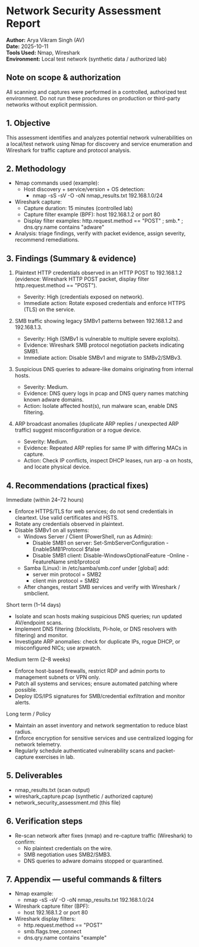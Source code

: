 # Network Security Assessment Report

**Author:** Arya Vikram Singh (AV)  
**Date:** 2025-10-11  
**Tools Used:** Nmap, Wireshark  
**Environment:** Local test network (synthetic data / authorized lab)

## Note on scope & authorization
All scanning and captures were performed in a controlled, authorized test environment. Do not run these procedures on production or third-party networks without explicit permission.

## 1. Objective
This assessment identifies and analyzes potential network vulnerabilities on a local/test network using Nmap for discovery and service enumeration and Wireshark for traffic capture and protocol analysis.

## 2. Methodology
- Nmap commands used (example):
  - Host discovery + service/version + OS detection:
    - nmap -sS -sV -O -oN nmap_results.txt 192.168.1.0/24
- Wireshark capture:
  - Capture duration: 15 minutes (controlled lab)
  - Capture filter example (BPF): host 192.168.1.2 or port 80
  - Display filter examples: http.request.method == "POST" ; smb.* ; dns.qry.name contains "adware"
- Analysis: triage findings, verify with packet evidence, assign severity, recommend remediations.

## 3. Findings (Summary & evidence)
1. Plaintext HTTP credentials observed in an HTTP POST to 192.168.1.2 (evidence: Wireshark HTTP POST packet, display filter http.request.method == "POST").  
   - Severity: High (credentials exposed on network).  
   - Immediate action: Rotate exposed credentials and enforce HTTPS (TLS) on the service.

2. SMB traffic showing legacy SMBv1 patterns between 192.168.1.2 and 192.168.1.3.  
   - Severity: High (SMBv1 is vulnerable to multiple severe exploits).  
   - Evidence: Wireshark SMB protocol negotiation packets indicating SMB1.  
   - Immediate action: Disable SMBv1 and migrate to SMBv2/SMBv3.

3. Suspicious DNS queries to adware-like domains originating from internal hosts.  
   - Severity: Medium.  
   - Evidence: DNS query logs in pcap and DNS query names matching known adware domains.  
   - Action: Isolate affected host(s), run malware scan, enable DNS filtering.

4. ARP broadcast anomalies (duplicate ARP replies / unexpected ARP traffic) suggest misconfiguration or a rogue device.  
   - Severity: Medium.  
   - Evidence: Repeated ARP replies for same IP with differing MACs in capture.  
   - Action: Check IP conflicts, inspect DHCP leases, run arp -a on hosts, and locate physical device.

## 4. Recommendations (practical fixes)

Immediate (within 24–72 hours)
- Enforce HTTPS/TLS for web services; do not send credentials in cleartext. Use valid certificates and HSTS.
- Rotate any credentials observed in plaintext.
- Disable SMBv1 on all systems:
  - Windows Server / Client (PowerShell, run as Admin):
    - Disable SMB1 on server: Set-SmbServerConfiguration -EnableSMB1Protocol $false
    - Disable SMB1 client: Disable-WindowsOptionalFeature -Online -FeatureName smb1protocol
  - Samba (Linux): in /etc/samba/smb.conf under [global] add:
    - server min protocol = SMB2
    - client min protocol = SMB2
  - After changes, restart SMB services and verify with Wireshark / smbclient.

Short term (1–14 days)
- Isolate and scan hosts making suspicious DNS queries; run updated AV/endpoint scans.
- Implement DNS filtering (blocklists, Pi-hole, or DNS resolvers with filtering) and monitor.
- Investigate ARP anomalies: check for duplicate IPs, rogue DHCP, or misconfigured NICs; use arpwatch.

Medium term (2–8 weeks)
- Enforce host-based firewalls, restrict RDP and admin ports to management subnets or VPN only.
- Patch all systems and services; ensure automated patching where possible.
- Deploy IDS/IPS signatures for SMB/credential exfiltration and monitor alerts.

Long term / Policy
- Maintain an asset inventory and network segmentation to reduce blast radius.
- Enforce encryption for sensitive services and use centralized logging for network telemetry.
- Regularly schedule authenticated vulnerability scans and packet-capture exercises in lab.

## 5. Deliverables
- nmap_results.txt (scan output)
- wireshark_capture.pcap (synthetic / authorized capture)
- network_security_assessment.md (this file)

## 6. Verification steps
- Re-scan network after fixes (nmap) and re-capture traffic (Wireshark) to confirm:
  - No plaintext credentials on the wire.
  - SMB negotiation uses SMB2/SMB3.
  - DNS queries to adware domains stopped or quarantined.

## 7. Appendix — useful commands & filters
- Nmap example:
  - nmap -sS -sV -O -oN nmap_results.txt 192.168.1.0/24
- Wireshark capture filter (BPF):
  - host 192.168.1.2 or port 80
- Wireshark display filters:
  - http.request.method == "POST"
  - smb.flags.tree_connect
  - dns.qry.name contains "example"
